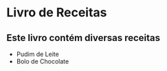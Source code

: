 # Livro de Receitas
## Este livro contém diversas receitas

 - Pudim de Leite 
 - Bolo de Chocolate
